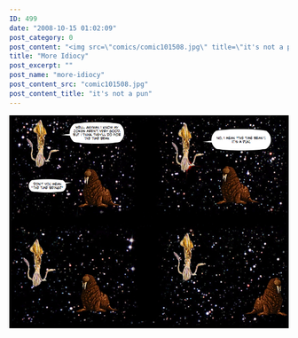 ```yaml
---
ID: 499
date: "2008-10-15 01:02:09"
post_category: 0
post_content: "<img src=\"comics/comic101508.jpg\" title=\"it's not a pun\" />"
title: "More Idiocy"
post_excerpt: ""
post_name: "more-idiocy"
post_content_src: "comic101508.jpg"
post_content_title: "it's not a pun"
---
```



[![it's not a pun](/comics-hi-res/comic101508.jpg)](/comics-hi-res/comic101508.jpg)
